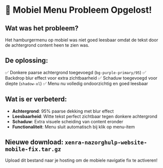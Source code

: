 # 📱 Mobiel Menu Probleem Opgelost!

## Wat was het probleem?
Het hamburgermenu op mobiel was niet goed leesbaar omdat de tekst door de achtergrond content heen te zien was.

## De oplossing:
✅ Donkere paarse achtergrond toegevoegd (`bg-purple-primary/95`)
✅ Backdrop blur effect voor extra zichtbaarheid
✅ Schaduw toegevoegd voor diepte (`shadow-xl`)
✅ Menu nu volledig ondoorzichtig en goed leesbaar

## Wat is er verbeterd:
- **Achtergrond**: 95% paarse dekking met blur effect
- **Leesbaarheid**: Witte tekst perfect zichtbaar tegen donkere achtergrond  
- **Schaduw**: Extra visuele scheiding van content eronder
- **Functionaliteit**: Menu sluit automatisch bij klik op menu-item

## Nieuwe download: `xenra-nazorghulp-website-mobile-fix.tar.gz`

Upload dit bestand naar je hosting om de mobiele navigatie fix te activeren!